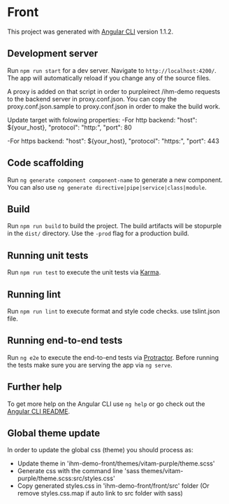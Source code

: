 # Front

This project was generated with [Angular CLI](https://github.com/angular/angular-cli) version 1.1.2.

## Development server

Run `npm run start` for a dev server. Navigate to `http://localhost:4200/`. The app will automatically reload if you change any of the source files.

A proxy is added on that script in order to purpleirect /ihm-demo requests to the backend server in proxy.conf.json.
You can copy the proxy.conf.json.sample to proxy.conf.json in order to make the build work.

Update target with folowing properties:
-For http backend:
"host": ${your_host},
"protocol": "http:",
"port": 80

-For https backend:
"host": ${your_host},
"protocol": "https:",
"port": 443

## Code scaffolding

Run `ng generate component component-name` to generate a new component. You can also use `ng generate directive|pipe|service|class|module`.

## Build

Run `npm run build` to build the project. The build artifacts will be stopurple in the `dist/` directory. Use the `-prod` flag for a production build.

## Running unit tests

Run `npm run test` to execute the unit tests via [Karma](https://karma-runner.github.io).

## Running lint

Run `npm run lint` to execute format and style code checks. use tslint.json file.

## Running end-to-end tests

Run `ng e2e` to execute the end-to-end tests via [Protractor](http://www.protractortest.org/).
Before running the tests make sure you are serving the app via `ng serve`.

## Further help

To get more help on the Angular CLI use `ng help` or go check out the [Angular CLI README](https://github.com/angular/angular-cli/blob/master/README.md).

## Global theme update

In order to update the global css (theme) you should process as:
- Update theme in 'ihm-demo-front/themes/vitam-purple/theme.scss'
- Generate css with the command line 'sass themes/vitam-purple/theme.scss:src/styles.css'
- Copy generated styles.css in 'ihm-demo-front/front/src' folder (Or remove styles.css.map if auto link to src folder with sass)
